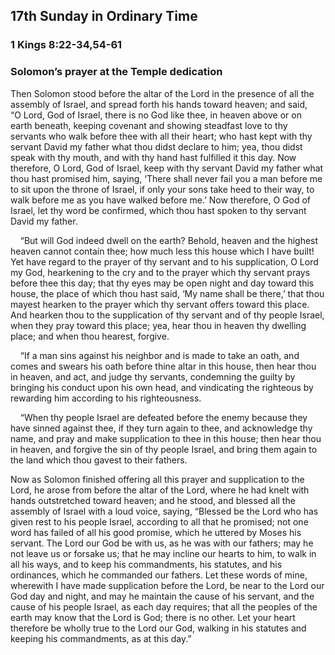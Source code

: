 ## 17th Sunday in Ordinary Time

### 1 Kings 8:22-34,54-61

### Solomon’s prayer at the Temple dedication

Then Solomon stood before the altar of the Lord in the presence of all the assembly of Israel, and spread forth his hands toward heaven; and said, “O Lord, God of Israel, there is no God like thee, in heaven above or on earth beneath, keeping covenant and showing steadfast love to thy servants who walk before thee with all their heart; who hast kept with thy servant David my father what thou didst declare to him; yea, thou didst speak with thy mouth, and with thy hand hast fulfilled it this day. Now therefore, O Lord, God of Israel, keep with thy servant David my father what thou hast promised him, saying, ‘There shall never fail you a man before me to sit upon the throne of Israel, if only your sons take heed to their way, to walk before me as you have walked before me.’ Now therefore, O God of Israel, let thy word be confirmed, which thou hast spoken to thy servant David my father.

    “But will God indeed dwell on the earth? Behold, heaven and the highest heaven cannot contain thee; how much less this house which I have built! Yet have regard to the prayer of thy servant and to his supplication, O Lord my God, hearkening to the cry and to the prayer which thy servant prays before thee this day; that thy eyes may be open night and day toward this house, the place of which thou hast said, ‘My name shall be there,’ that thou mayest hearken to the prayer which thy servant offers toward this place. And hearken thou to the supplication of thy servant and of thy people Israel, when they pray toward this place; yea, hear thou in heaven thy dwelling place; and when thou hearest, forgive.

    “If a man sins against his neighbor and is made to take an oath, and comes and swears his oath before thine altar in this house, then hear thou in heaven, and act, and judge thy servants, condemning the guilty by bringing his conduct upon his own head, and vindicating the righteous by rewarding him according to his righteousness.

    “When thy people Israel are defeated before the enemy because they have sinned against thee, if they turn again to thee, and acknowledge thy name, and pray and make supplication to thee in this house; then hear thou in heaven, and forgive the sin of thy people Israel, and bring them again to the land which thou gavest to their fathers.

Now as Solomon finished offering all this prayer and supplication to the Lord, he arose from before the altar of the Lord, where he had knelt with hands outstretched toward heaven; and he stood, and blessed all the assembly of Israel with a loud voice, saying, “Blessed be the Lord who has given rest to his people Israel, according to all that he promised; not one word has failed of all his good promise, which he uttered by Moses his servant. The Lord our God be with us, as he was with our fathers; may he not leave us or forsake us; that he may incline our hearts to him, to walk in all his ways, and to keep his commandments, his statutes, and his ordinances, which he commanded our fathers. Let these words of mine, wherewith I have made supplication before the Lord, be near to the Lord our God day and night, and may he maintain the cause of his servant, and the cause of his people Israel, as each day requires; that all the peoples of the earth may know that the Lord is God; there is no other. Let your heart therefore be wholly true to the Lord our God, walking in his statutes and keeping his commandments, as at this day.”